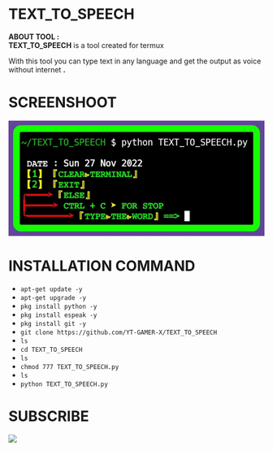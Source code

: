 # TEXT_TO_SPEECH
**ABOUT TOOL :**<br>
**TEXT_TO_SPEECH** is a tool created for termux

With this tool you can type text in any language and get the output as voice without internet **.**

# SCREENSHOOT
![1](https://github.com/YT-GAMER-X/TEXT_TO_SPEECH/blob/48663cd2b7fb87f250cca085ef5bf908702ba8d0/SCREENSHOT.png)

# INSTALLATION COMMAND
* `apt-get update -y`
* `apt-get upgrade -y`
* `pkg install python -y`
* `pkg install espeak -y`
* `pkg install git -y`
* `git clone https://github.com/YT-GAMER-X/TEXT_TO_SPEECH`
* `ls`
* `cd TEXT_TO_SPEECH`
* `ls`
* `chmod 777 TEXT_TO_SPEECH.py`
* `ls`
* `python TEXT_TO_SPEECH.py`

# SUBSCRIBE
<a href="https://www.youtube.com/@YT-GAMER-X"><img src="https://img.shields.io/badge/subcribe-YouTube-red.svg"> 
